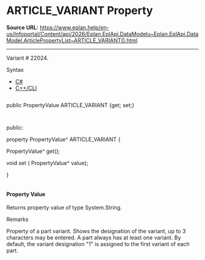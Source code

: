 # ARTICLE_VARIANT Property

**Source URL:** https://www.eplan.help/en-us/Infoportal/Content/api/2026/Eplan.EplApi.DataModelu~Eplan.EplApi.DataModel.ArticlePropertyList~ARTICLE_VARIANT().html

---

Variant # 22024.

Syntax

- [C#](#i-syntax-CS)
- [C++/CLI](#i-syntax-CPP2005)

```
```
public PropertyValue ARTICLE_VARIANT {get; set;}
```
```

```
```
public:

property PropertyValue^ ARTICLE_VARIANT {

   PropertyValue^ get();

   void set (    PropertyValue^ value);

}
```
```

#### Property Value

Returns property value of type System.String.

Remarks

Property of a part variant. Shows the designation of the variant, up to 3 characters may be entered. A part always has at least one variant. By default, the variant designation "1" is assigned to the first variant of each part.
